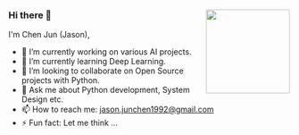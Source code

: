 ### Hi there 👋 <a href="https://github.com/junchen1992/iBeats"><img align="right" width="150px" src="https://raw.githubusercontent.com/junchen1992/iBeats/main/files/heart.svg"/></a>

I'm Chen Jun (Jason),

- 🔭 I’m currently working on various AI projects.
- 🌱 I’m currently learning Deep Learning.
- 👯 I’m looking to collaborate on Open Source projects with Python.
- 💬 Ask me about Python development, System Design etc.
- 📫 How to reach me: jason.junchen1992@gmail.com
- ⚡ Fun fact: Let me think ...
